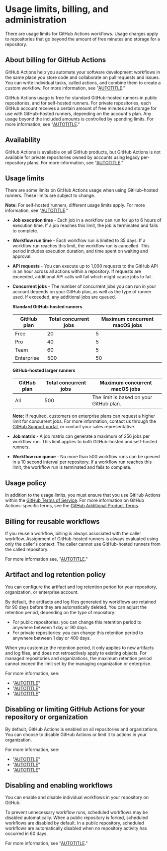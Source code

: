 # Usage limits, billing, and administration

There are usage limits for GitHub Actions workflows. Usage charges apply to repositories that go beyond the amount of free minutes and storage for a repository.

## About billing for GitHub Actions

GitHub Actions help you automate your software development workflows in the same place you store code and collaborate on pull requests and issues. You can write individual tasks, called actions, and combine them to create a custom workflow. For more information, see "[AUTOTITLE](/actions/learn-github-actions/understanding-github-actions)."

GitHub Actions usage is free for standard GitHub-hosted runners in public repositories, and for self-hosted runners. For private repositories, each GitHub account receives a certain amount of free minutes and storage for use with GitHub-hosted runners, depending on the account's plan. Any usage beyond the included amounts is controlled by spending limits. For more information, see "[AUTOTITLE](/billing/managing-billing-for-github-actions/about-billing-for-github-actions)."

## Availability

GitHub Actions is available on all GitHub products, but GitHub Actions is not available for private repositories owned by accounts using legacy per-repository plans. For more information, see "[AUTOTITLE](/get-started/learning-about-github/githubs-plans)."

## Usage limits

There are some limits on GitHub Actions usage when using GitHub-hosted runners. These limits are subject to change.

<div class="ghd-spotlight ghd-spotlight-note border rounded-1 my-3 p-3 f5 color-border-accent-emphasis color-bg-accent">

**Note:** For self-hosted runners, different usage limits apply. For more information, see "[AUTOTITLE](/actions/hosting-your-own-runners/managing-self-hosted-runners/about-self-hosted-runners#usage-limits)."

</div>

- **Job execution time** - Each job in a workflow can run for up to 6 hours of execution time. If a job reaches this limit, the job is terminated and fails to complete.
- **Workflow run time** - Each workflow run is limited to 35 days. If a workflow run reaches this limit, the workflow run is cancelled. This period includes execution duration, and time spent on waiting and approval.
- **API requests** - You can execute up to 1,000 requests to the GitHub API in an hour across all actions within a repository. If requests are exceeded, additional API calls will fail which might cause jobs to fail.
- **Concurrent jobs** - The number of concurrent jobs you can run in your account depends on your GitHub plan, as well as the type of runner used. If exceeded, any additional jobs are queued.

  **Standard GitHub-hosted runners**

  | GitHub plan | Total concurrent jobs | Maximum concurrent macOS jobs |
  |---|---|---|
  | Free | 20 | 5 |
  | Pro | 40 | 5 |
  | Team | 60 | 5 |
  | Enterprise | 500 | 50 |

  **GitHub-hosted larger runners**

  | GitHub plan | Total concurrent jobs | Maximum concurrent macOS jobs |
  |---|---|---|
  | All | 500 | The limit is based on your GitHub plan. |

  <div class="ghd-spotlight ghd-spotlight-note border rounded-1 my-3 p-3 f5 color-border-accent-emphasis color-bg-accent">

  **Note:** If required, customers on enterprise plans can request a higher limit for concurrent jobs. For more information, contact us through the [GitHub Support portal](https://support.github.com/), or contact your sales representative.

  </div>

- **Job matrix** - A job matrix can generate a maximum of 256 jobs per workflow run. This limit applies to both GitHub-hosted and self-hosted runners.
- **Workflow run queue** - No more than 500 workflow runs can be queued in a 10 second interval per repository. If a workflow run reaches this limit, the workflow run is terminated and fails to complete.

## Usage policy

In addition to the usage limits, you must ensure that you use GitHub Actions within the [GitHub Terms of Service](/free-pro-team@latest/site-policy/github-terms/github-terms-of-service). For more information on GitHub Actions-specific terms, see the [GitHub Additional Product Terms](/free-pro-team@latest/site-policy/github-terms/github-terms-for-additional-products-and-features#a-actions-usage).

## Billing for reusable workflows

If you reuse a workflow, billing is always associated with the caller workflow. Assignment of GitHub-hosted runners is always evaluated using only the caller's context. The caller cannot use GitHub-hosted runners from the called repository.

For more information see, "[AUTOTITLE](/actions/using-workflows/reusing-workflows)."

## Artifact and log retention policy

You can configure the artifact and log retention period for your repository, organization, or enterprise account.

By default, the artifacts and log files generated by workflows are retained for 90 days before they are automatically deleted.
You can adjust the retention period, depending on the type of repository:

- For public repositories: you can change this retention period to anywhere between 1 day or 90 days.
- For private repositories: you can change this retention period to anywhere between 1 day or 400 days.

When you customize the retention period, it only applies to new artifacts and log files, and does not retroactively apply to existing objects. For managed repositories and organizations, the maximum retention period cannot exceed the limit set by the managing organization or enterprise.

For more information, see:

- "[AUTOTITLE](/repositories/managing-your-repositorys-settings-and-features/enabling-features-for-your-repository/managing-github-actions-settings-for-a-repository#configuring-the-retention-period-for-github-actions-artifacts-and-logs-in-your-repository)"
- "[AUTOTITLE](/organizations/managing-organization-settings/configuring-the-retention-period-for-github-actions-artifacts-and-logs-in-your-organization)"
- "[AUTOTITLE](/admin/policies/enforcing-policies-for-your-enterprise/enforcing-policies-for-github-actions-in-your-enterprise#enforcing-a-policy-for-artifact-and-log-retention-in-your-enterprise)"

## Disabling or limiting GitHub Actions for your repository or organization

By default, GitHub Actions is enabled on all repositories and organizations. You can choose to disable GitHub Actions or limit it to actions  in your organization.

For more information, see:
- "[AUTOTITLE](/repositories/managing-your-repositorys-settings-and-features/enabling-features-for-your-repository/managing-github-actions-settings-for-a-repository)"
- "[AUTOTITLE](/organizations/managing-organization-settings/disabling-or-limiting-github-actions-for-your-organization)"
- "[AUTOTITLE](/admin/policies/enforcing-policies-for-your-enterprise/enforcing-policies-for-github-actions-in-your-enterprise)"

## Disabling and enabling workflows

You can enable and disable individual workflows in your repository on GitHub.

To prevent unnecessary workflow runs, scheduled workflows may be disabled automatically. When a public repository is forked, scheduled workflows are disabled by default. In a public repository, scheduled workflows are automatically disabled when no repository activity has occurred in 60 days.

For more information, see "[AUTOTITLE](/actions/managing-workflow-runs/disabling-and-enabling-a-workflow)."
